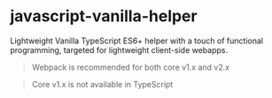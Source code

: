 # javascript-vanilla-helper
Lightweight Vanilla TypeScript ES6+ helper with a touch of functional programming, targeted for lightweight client-side webapps.

> Webpack is recommended for both core v1.x and v2.x

> Core v1.x is not available in TypeScript